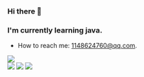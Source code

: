 ### Hi there 👋

### I'm currently learning java.
* How to reach me: 1148624760@qq.com.  
 
![](https://img.shields.io/badge/%E7%BC%96%E8%BE%91%E5%99%A8-VS%20Code-blue)  
![](https://img.shields.io/badge/-Java-blue)
![](https://img.shields.io/badge/-Python-blue)
![](https://img.shields.io/badge/-C%2B%2B-blue)
<!--
**1148624760/1148624760** is a ✨ _special_ ✨ repository because its `README.md` (this file) appears on your GitHub profile.

Here are some ideas to get you started:

- 🔭 I’m currently working on ...
- 🌱 I’m currently learning ...
- 👯 I’m looking to collaborate on ...
- 🤔 I’m looking for help with ...
- 💬 Ask me about ...
- 📫 How to reach me: ...
- 😄 Pronouns: ...
- ⚡ Fun fact: ...
-->
